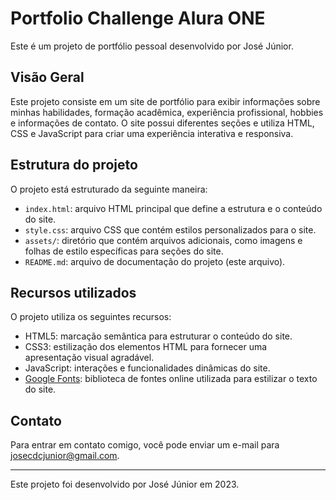 # Portfolio Challenge Alura ONE

Este é um projeto de portfólio pessoal desenvolvido por José Júnior.

## Visão Geral

Este projeto consiste em um site de portfólio para exibir informações sobre minhas habilidades, formação acadêmica, experiência profissional, hobbies e informações de contato. O site possui diferentes seções e utiliza HTML, CSS e JavaScript para criar uma experiência interativa e responsiva.

## Estrutura do projeto

O projeto está estruturado da seguinte maneira:

- `index.html`: arquivo HTML principal que define a estrutura e o conteúdo do site.
- `style.css`: arquivo CSS que contém estilos personalizados para o site.
- `assets/`: diretório que contém arquivos adicionais, como imagens e folhas de estilo específicas para seções do site.
- `README.md`: arquivo de documentação do projeto (este arquivo).

## Recursos utilizados

O projeto utiliza os seguintes recursos:

- HTML5: marcação semântica para estruturar o conteúdo do site.
- CSS3: estilização dos elementos HTML para fornecer uma apresentação visual agradável.
- JavaScript: interações e funcionalidades dinâmicas do site.
- [Google Fonts](https://fonts.google.com/): biblioteca de fontes online utilizada para estilizar o texto do site.

## Contato

Para entrar em contato comigo, você pode enviar um e-mail para josecdcjunior@gmail.com.

---

Este projeto foi desenvolvido por José Júnior em 2023.
